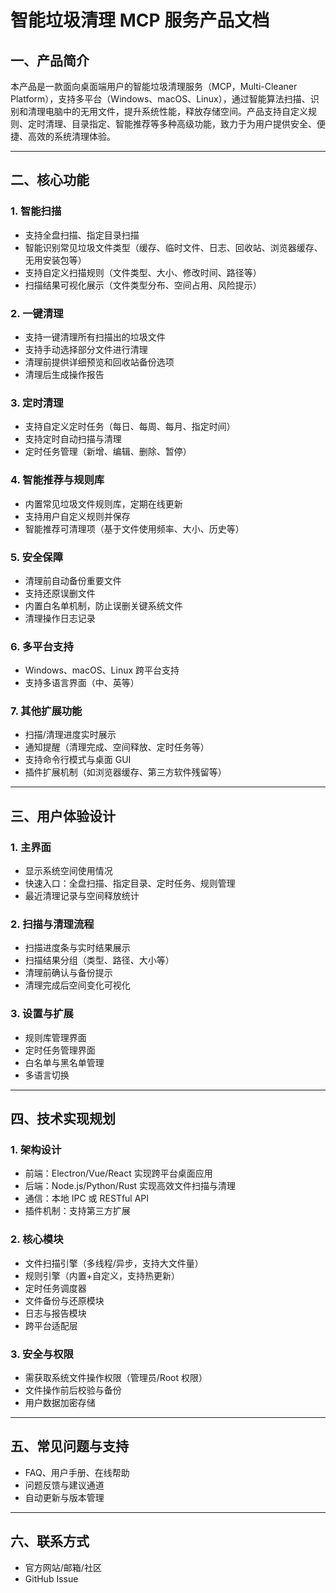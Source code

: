 # 智能垃圾清理 MCP 服务产品文档

## 一、产品简介

本产品是一款面向桌面端用户的智能垃圾清理服务（MCP，Multi-Cleaner Platform），支持多平台（Windows、macOS、Linux），通过智能算法扫描、识别和清理电脑中的无用文件，提升系统性能，释放存储空间。产品支持自定义规则、定时清理、目录指定、智能推荐等多种高级功能，致力于为用户提供安全、便捷、高效的系统清理体验。

---

## 二、核心功能

### 1. 智能扫描
- 支持全盘扫描、指定目录扫描
- 智能识别常见垃圾文件类型（缓存、临时文件、日志、回收站、浏览器缓存、无用安装包等）
- 支持自定义扫描规则（文件类型、大小、修改时间、路径等）
- 扫描结果可视化展示（文件类型分布、空间占用、风险提示）

### 2. 一键清理
- 支持一键清理所有扫描出的垃圾文件
- 支持手动选择部分文件进行清理
- 清理前提供详细预览和回收站备份选项
- 清理后生成操作报告

### 3. 定时清理
- 支持自定义定时任务（每日、每周、每月、指定时间）
- 支持定时自动扫描与清理
- 定时任务管理（新增、编辑、删除、暂停）

### 4. 智能推荐与规则库
- 内置常见垃圾文件规则库，定期在线更新
- 支持用户自定义规则并保存
- 智能推荐可清理项（基于文件使用频率、大小、历史等）

### 5. 安全保障
- 清理前自动备份重要文件
- 支持还原误删文件
- 内置白名单机制，防止误删关键系统文件
- 清理操作日志记录

### 6. 多平台支持
- Windows、macOS、Linux 跨平台支持
- 支持多语言界面（中、英等）

### 7. 其他扩展功能
- 扫描/清理进度实时展示
- 通知提醒（清理完成、空间释放、定时任务等）
- 支持命令行模式与桌面 GUI
- 插件扩展机制（如浏览器缓存、第三方软件残留等）

---

## 三、用户体验设计

### 1. 主界面
- 显示系统空间使用情况
- 快速入口：全盘扫描、指定目录、定时任务、规则管理
- 最近清理记录与空间释放统计

### 2. 扫描与清理流程
- 扫描进度条与实时结果展示
- 扫描结果分组（类型、路径、大小等）
- 清理前确认与备份提示
- 清理完成后空间变化可视化

### 3. 设置与扩展
- 规则库管理界面
- 定时任务管理界面
- 白名单与黑名单管理
- 多语言切换

---

## 四、技术实现规划

### 1. 架构设计
- 前端：Electron/Vue/React 实现跨平台桌面应用
- 后端：Node.js/Python/Rust 实现高效文件扫描与清理
- 通信：本地 IPC 或 RESTful API
- 插件机制：支持第三方扩展

### 2. 核心模块
- 文件扫描引擎（多线程/异步，支持大文件量）
- 规则引擎（内置+自定义，支持热更新）
- 定时任务调度器
- 文件备份与还原模块
- 日志与报告模块
- 跨平台适配层

### 3. 安全与权限
- 需获取系统文件操作权限（管理员/Root 权限）
- 文件操作前后校验与备份
- 用户数据加密存储

---

## 五、常见问题与支持

- FAQ、用户手册、在线帮助
- 问题反馈与建议通道
- 自动更新与版本管理

---

## 六、联系方式

- 官方网站/邮箱/社区
- GitHub Issue 